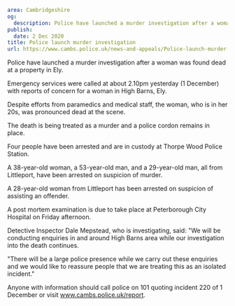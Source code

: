 ```yaml
area: Cambridgeshire
og:
  description: Police have launched a murder investigation after a woman was found dead at a property in Ely.
publish:
  date: 2 Dec 2020
title: Police launch murder investigation
url: https://www.cambs.police.uk/news-and-appeals/Police-launch-murder-investigation
```

Police have launched a murder investigation after a woman was found dead at a property in Ely.

Emergency services were called at about 2.10pm yesterday (1 December) with reports of concern for a woman in High Barns, Ely.

Despite efforts from paramedics and medical staff, the woman, who is in her 20s, was pronounced dead at the scene.

The death is being treated as a murder and a police cordon remains in place.

Four people have been arrested and are in custody at Thorpe Wood Police Station.

A 38-year-old woman, a 53-year-old man, and a 29-year-old man, all from Littleport, have been arrested on suspicion of murder.

A 28-year-old woman from Littleport has been arrested on suspicion of assisting an offender.

A post mortem examination is due to take place at Peterborough City Hospital on Friday afternoon.

Detective Inspector Dale Mepstead, who is investigating, said: "We will be conducting enquiries in and around High Barns area while our investigation into the death continues.

"There will be a large police presence while we carry out these enquiries and we would like to reassure people that we are treating this as an isolated incident."

Anyone with information should call police on 101 quoting incident 220 of 1 December or visit www.cambs.police.uk/report.
